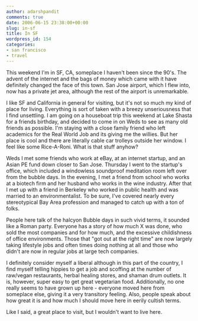 ```yaml
---
author: adarshpandit
comments: true
date: 2006-06-15 23:38:00+00:00
slug: in-sf
title: In SF
wordpress_id: 154
categories:
- san francisco
- travel
---
```


This weekend I'm in SF, CA, someplace I haven't been since the 90's. The advent of the internet and the bags of money which came with it have definitely changed the face of this town. San Jose airport, which I flew into, now has a private jet area, although the rest of the airport is unremarkable.   
  
I like SF and California in general for visiting, but it's not so much my kind of place for living. Everything is sort of taken with a breezy unseriousness that I find unsettling. I am going on a houseboat trip this weekend at Lake Shasta for a friends birthday, and decided to come in on Weds to see as many old friends as possible. I'm staying with a close family friend who left academics for the Real World Job and its giving me the willies. But her place is cool and there are literally cable car trolleys outside her window. I feel like some Rice-A-Roni. What is that stuff anyhow?   
  
Weds I met some friends who work at eBay, at an internet startup, and an Asian PE fund down closer to San Jose. Thursday I went to the startup's office, which included a windowless soundproof meditation room left over from the bubble days. In the evening, I met a friend from school who works at a biotech firm and her husband who works in the wine industry. After that I met up with a friend in Berkeley who worked in public health and was married to an environmentalist. To be sure, I've covered nearly every stereotypical Bay Area profession and managed to catch up with a ton of folks.  
  
People here talk of the halcyon Bubble days in such vivid terms, it sounded like a Roman party. Everyone has a story of how much X was done, who sold the most companies and for how much, and the excessive childishness of office environments. Those that "got out at the right time" are now largely taking lifestyle jobs and often times doing nothing at all and those who didn't are now in regular jobs at large tech companies.   
  
I definitely consider myself a liberal although in this part of the country, I find myself telling hippies to get a job and scoffing at the number of raw/vegan restaurants, herbal healing stores, and shaman drum outlets. It is, however, super easy to get great vegetarian food. Additionally, no one really seems to have grown up here - everyone moved here from someplace else, giving it a very transitory feeling. Also, people speak about how great it is and how much I should move here in eerily cultish terms.   
  
Like I said, a great place to visit, but I wouldn't want to live here.
